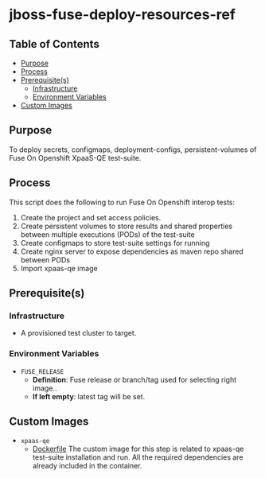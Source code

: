 # jboss-fuse-deploy-resources-ref<!-- omit from toc -->

## Table of Contents<!-- omit from toc -->
- [Purpose](#purpose)
- [Process](#process)
- [Prerequisite(s)](#prerequisite--s-)
    - [Infrastructure](#infrastructure)
    - [Environment Variables](#environment-variables)
- [Custom Images](#custom-images)

## Purpose

To deploy secrets, configmaps, deployment-configs, persistent-volumes of Fuse On Openshift XpaaS-QE test-suite.

## Process

This script does the following to run Fuse On Openshift interop tests:
1. Create the project and set access policies.
2. Create persistent volumes to store results and shared properties between multiple executions (PODs) of the test-suite
3. Create configmaps to store test-suite settings for running
4. Create nginx server to expose dependencies as maven repo shared between PODs
5. Import xpaas-qe image

## Prerequisite(s)

### Infrastructure

- A provisioned test cluster to target.

### Environment Variables

- `FUSE_RELEASE`
    - **Definition**: Fuse release or branch/tag used for selecting right image..
    - **If left empty**: latest tag will be set.

## Custom Images

- `xpaas-qe`
    - [Dockerfile](https://github.com/jboss-fuse/fuse-xpaas-qe-container/blob/main/Dockerfile)
      The custom image for this step is related to xpaas-qe test-suite installation and run. All the required dependencies are already included in the container.